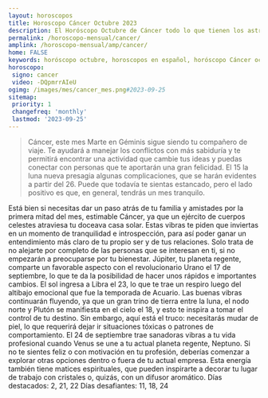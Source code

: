 ```yaml
---
layout: horoscopos
title: Horoscopo Cáncer Octubre 2023
description: El Horóscopo Octubre de Cáncer todo lo que tienen los astros preparados para este mes, amor, trabajo, familia. Todo sobre astrologia, tarot, predicciones. Horoscopo gratis en español, predicciones y astrología.
permalink: /horoscopo-mensual/cancer/
amplink: /horoscopo-mensual/amp/cancer/
home: FALSE
keywords: horóscopo octubre, horoscopos en español, horóscopo Cáncer octubre , horóscopo esperanza gracia, horoscop, horóscopos gratis, horoscopo Cáncer, Tarot, Astrologia, Zodíaco, Cáncer, horoscopo gratis, horoscopo del mes 
horoscopo:
 signo: cancer
 video: -DQpmrrAIeU
ogimg: /images/mes/cancer_mes.png#2023-09-25
sitemap:
 priority: 1
 changefreq: 'monthly'
 lastmod: '2023-09-25'
---
```



 > Cáncer, este mes Marte en Géminis sigue siendo tu compañero de viaje. Te ayudará a manejar los conflictos con más sabiduría y te permitirá encontrar una actividad que cambie tus ideas y puedas conectar con personas que te aportarán una gran felicidad. El 15 la luna nueva presagia algunas complicaciones, que se harán evidentes a partir del 26. Puede que todavía te sientas estancado, pero el lado positivo es que, en general, tendrás un mes tranquilo.



Está bien si necesitas dar un paso atrás de tu familia y amistades por la primera mitad del mes, estimable Cáncer, ya que un ejército de cuerpos celestes atraviesa tu doceava casa solar. Estas vibras te piden que inviertas en un momento de tranquilidad e introspección, para así poder ganar un entendimiento más claro de tu propio ser y de tus relaciones. Solo trata de no alejarte por completo de las personas que se interesan en ti, si no empezarán a preocuparse por tu bienestar.
Júpiter, tu planeta regente, comparte un favorable aspecto con el revolucionario Urano el 17 de septiembre, lo que te da la posibilidad de hacer unos rápidos e importantes cambios. El sol ingresa a Libra el 23, lo que te trae un respiro luego del altibajo emocional que fue la temporada de Acuario.
Las buenas vibras continuarán fluyendo, ya que un gran trino de tierra entre la luna, el nodo norte y Plutón se manifiesta en el cielo el 18, y esto te inspira a tomar el control de tu destino. Sin embargo, aquí está el truco: necesitarás mudar de piel, lo que requerirá dejar ir situaciones tóxicas o patrones de comportamiento.
El 24 de septiembre trae sanadoras vibras a tu vida profesional cuando Venus se une a tu actual planeta regente, Neptuno. Si no te sientes feliz o con motivación en tu profesión, deberías comenzar a explorar otras opciones dentro o fuera de tu actual empresa. Esta energía también tiene matices espirituales, que pueden inspirarte a decorar tu lugar de trabajo con cristales o, quizás, con un difusor aromático.
Días destacados: 2, 21, 22
Días desafiantes: 11, 18, 24